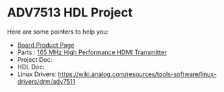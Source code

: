 # ADV7513 HDL Project

Here are some pointers to help you:
  * [Board Product Page]()
  * Parts : [165 MHz High Performance HDMI Transmitter](https://www.analog.com/adv7513)
  * Project Doc: 
  * HDL Doc: 
  * Linux Drivers: https://wiki.analog.com/resources/tools-software/linux-drivers/drm/adv7511
